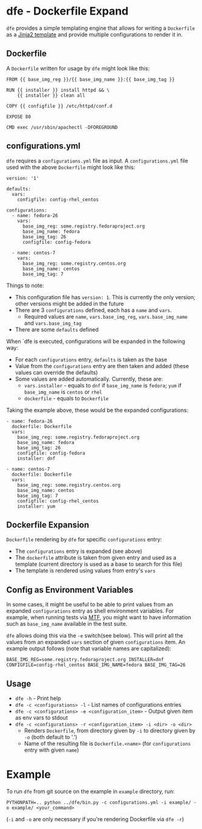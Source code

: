 # dfe - Dockerfile Expand

`dfe` provides a simple templating engine that allows for writing a
`Dockerfile` as a [Jinja2 template](http://jinja.pocoo.org/) and provide
multiple configurations to render it in.

## Dockerfile

A `Dockerfile` written for usage by `dfe` might look like this:

    FROM {{ base_img_reg }}/{{ base_img_name }}:{{ base_img_tag }}
    
    RUN {{ installer }} install httpd && \
        {{ installer }} clean all
    
    COPY {{ configfile }} /etc/httpd/conf.d
    
    EXPOSE 80
    
    CMD exec /usr/sbin/apachectl -DFOREGROUND

## configurations.yml

`dfe` requires a `configurations.yml` file as input. A `configurations.yml`
file used with the above `Dockerfile` might look like this:

    version: '1'
    
    defaults:
      vars:
        configfile: config-rhel_centos
    
    configurations:
      - name: fedora-26
        vars:
          base_img_reg: some.registry.fedoraproject.org
          base_img_name: fedora
          base_img_tag: 26
          configfile: config-fedora

      - name: centos-7
        vars:
          base_img_reg: some.registry.centos.org
          base_img_name: centos
          base_img_tag: 7

Things to note:

* This configuration file has `version: 1`. This is currently the only version;
  other versions might be added in the future
* There are 3 `configurations` defined, each has a `name` and `vars`.
  * Required values are `name`, `vars.base_img_reg`, `vars.base_img_name`
    and `vars.base_img_tag`
* There are some `defaults` defined

When `dfe is executed, configurations will be expanded in the following way:

* For each `configurations` entry, `defaults` is taken as the base
* Value from the `configurations` entry are then taken and added
  (these values can override the defaults)
* Some values are added automatically. Currently, these are:
  * `vars.installer` - equals to `dnf` if `base_img_name` is `fedora`;
    `yum` if `base_img_name` is `centos` or `rhel`
  * `dockerfile` - equals to `Dockerfile`

Taking the example above, these would be the expanded configurations:

    - name: fedora-26
      dockerfile: Dockerfile
      vars:
        base_img_reg: some.registry.fedoraproject.org
        base_img_name: fedora
        base_img_tag: 26
        configfile: config-fedora
        installer: dnf

    - name: centos-7
      dockerfile: Dockerfile
      vars:
        base_img_reg: some.registry.centos.org
        base_img_name: centos
        base_img_tag: 7
        configfile: config-rhel_centos
        installer: yum

## Dockerfile Expansion

`Dockerfile` rendering by `dfe` for specific `configurations` entry:

* The `configurations` entry is expanded (see above)
* The `dockerfile` attribute is taken from given entry and used as a template
  (current directory is used as a base to search for this file)
* The template is rendered using values from entry's `vars`

## Config as Environment Variables

In some cases, it might be useful to be able to print values from an expanded
`configurations` entry as shell environment variables. For example,
when running tests via
[MTF](https://github.com/fedora-modularity/meta-test-family/), you might want
to have information such as `base_img_name` available in the test suite.

`dfe` allows doing this via the `-e` switch(see below). This will print
all the values from an expanded `vars` section of given `configurations` item.
An example output follows (note that variable names are capitalized):

    BASE_IMG_REG=some.registry.fedoraproject.org INSTALLER=dnf CONFIGFILE=config-rhel_centos BASE_IMG_NAME=fedora BASE_IMG_TAG=26

## Usage

* `dfe -h` - Print help
* `dfe -c <configurations> -l` - List names of configurations entries
* `dfe -c <configurations> -e <configuration_item>` - Output given item as
  env vars to stdout
* `dfe -c <configurations> -r <configuration_item> -i <dir> -o <dir>`
  * Renders `Dockerfile`, from directory given by `-i` to directory
    given by `-o` (both default to '.')
  * Name of the resulting file is `Dockerfile.<name>` (for `configurations`
    entry with given `name`)

# Example

To run `dfe` from git source on the example in `example` directory, run:

    PYTHONPATH=.. python ../dfe/bin.py -c configurations.yml -i example/ -o example/ <your_command>

(`-i` and `-o` are only necessary if you're rendering Dockerfile via `dfe -r`)
